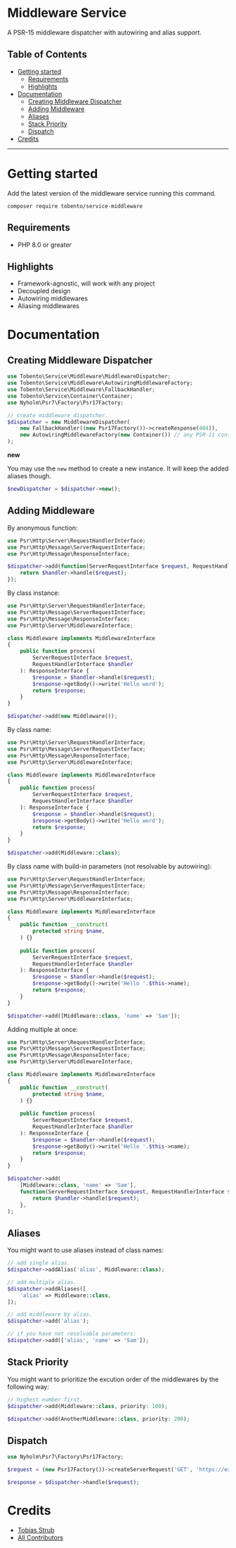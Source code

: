 # Middleware Service

A PSR-15 middleware dispatcher with autowiring and alias support.

## Table of Contents

- [Getting started](#getting-started)
    - [Requirements](#requirements)
    - [Highlights](#highlights)
- [Documentation](#documentation)
    - [Creating Middleware Dispatcher](#creating-middleware-dispatcher)
    - [Adding Middleware](#adding-middleware)
    - [Aliases](#aliases)
    - [Stack Priority](#stack-priority)
    - [Dispatch](#dispatch)
- [Credits](#credits)
___

# Getting started

Add the latest version of the middleware service running this command.

```
composer require tobento/service-middleware
```

## Requirements

- PHP 8.0 or greater

## Highlights

- Framework-agnostic, will work with any project
- Decoupled design
- Autowiring middlewares
- Aliasing middlewares

# Documentation

## Creating Middleware Dispatcher

```php
use Tobento\Service\Middleware\MiddlewareDispatcher;
use Tobento\Service\Middleware\AutowiringMiddlewareFactory;
use Tobento\Service\Middleware\FallbackHandler;
use Tobento\Service\Container\Container;
use Nyholm\Psr7\Factory\Psr17Factory;

// create middleware dispatcher.
$dispatcher = new MiddlewareDispatcher(
    new FallbackHandler((new Psr17Factory())->createResponse(404)),
    new AutowiringMiddlewareFactory(new Container()) // any PSR-11 container
);
```

**new**

You may use the ```new``` method to create a new instance. It will keep the added aliases though.

```php
$newDispatcher = $dispatcher->new();
```

## Adding Middleware

By anonymous function:

```php
use Psr\Http\Server\RequestHandlerInterface;
use Psr\Http\Message\ServerRequestInterface;
use Psr\Http\Message\ResponseInterface;

$dispatcher->add(function(ServerRequestInterface $request, RequestHandlerInterface $handler): ResponseInterface {
    return $handler->handle($request);
});
```

By class instance:

```php
use Psr\Http\Server\RequestHandlerInterface;
use Psr\Http\Message\ServerRequestInterface;
use Psr\Http\Message\ResponseInterface;
use Psr\Http\Server\MiddlewareInterface;

class Middleware implements MiddlewareInterface
{
    public function process(
        ServerRequestInterface $request,
        RequestHandlerInterface $handler
    ): ResponseInterface {
        $response = $handler->handle($request);
        $response->getBody()->write('Hello word');
        return $response;
    }
}

$dispatcher->add(new Middleware());
```

By class name:

```php
use Psr\Http\Server\RequestHandlerInterface;
use Psr\Http\Message\ServerRequestInterface;
use Psr\Http\Message\ResponseInterface;
use Psr\Http\Server\MiddlewareInterface;

class Middleware implements MiddlewareInterface
{
    public function process(
        ServerRequestInterface $request,
        RequestHandlerInterface $handler
    ): ResponseInterface {
        $response = $handler->handle($request);
        $response->getBody()->write('Hello word');
        return $response;
    }
}

$dispatcher->add(Middleware::class);
```

By class name with build-in parameters (not resolvable by autowiring):

```php
use Psr\Http\Server\RequestHandlerInterface;
use Psr\Http\Message\ServerRequestInterface;
use Psr\Http\Message\ResponseInterface;
use Psr\Http\Server\MiddlewareInterface;

class Middleware implements MiddlewareInterface
{
    public function __construct(
        protected string $name,
    ) {}
    
    public function process(
        ServerRequestInterface $request,
        RequestHandlerInterface $handler
    ): ResponseInterface {
        $response = $handler->handle($request);
        $response->getBody()->write('Hello '.$this->name);
        return $response;
    }
}

$dispatcher->add([Middleware::class, 'name' => 'Sam']);
```

Adding multiple at once:

```php
use Psr\Http\Server\RequestHandlerInterface;
use Psr\Http\Message\ServerRequestInterface;
use Psr\Http\Message\ResponseInterface;
use Psr\Http\Server\MiddlewareInterface;

class Middleware implements MiddlewareInterface
{
    public function __construct(
        protected string $name,
    ) {}
    
    public function process(
        ServerRequestInterface $request,
        RequestHandlerInterface $handler
    ): ResponseInterface {
        $response = $handler->handle($request);
        $response->getBody()->write('Hello '.$this->name);
        return $response;
    }
}

$dispatcher->add(
    [Middleware::class, 'name' => 'Sam'],
    function(ServerRequestInterface $request, RequestHandlerInterface $handler): ResponseInterface {
        return $handler->handle($request);
    },
);
```

## Aliases

You might want to use aliases instead of class names:

```php
// add single alias.
$dispatcher->addAlias('alias', Middleware::class);

// add multiple alias.
$dispatcher->addAliases([
    'alias' => Middleware::class,
]);

// add middleware by alias.
$dispatcher->add('alias');

// if you have not resolvable parameters:
$dispatcher->add(['alias', 'name' => 'Sam']);
```

## Stack Priority

You might want to prioritize the excution order of the middlewares by the following way:

```php
// highest number first.
$dispatcher->add(Middleware::class, priority: 100);

$dispatcher->add(AnotherMiddleware::class, priority: 200);
```

## Dispatch

```php
use Nyholm\Psr7\Factory\Psr17Factory;

$request = (new Psr17Factory())->createServerRequest('GET', 'https://example.com');

$response = $dispatcher->handle($request);
```

# Credits

- [Tobias Strub](https://www.tobento.ch)
- [All Contributors](../../contributors)